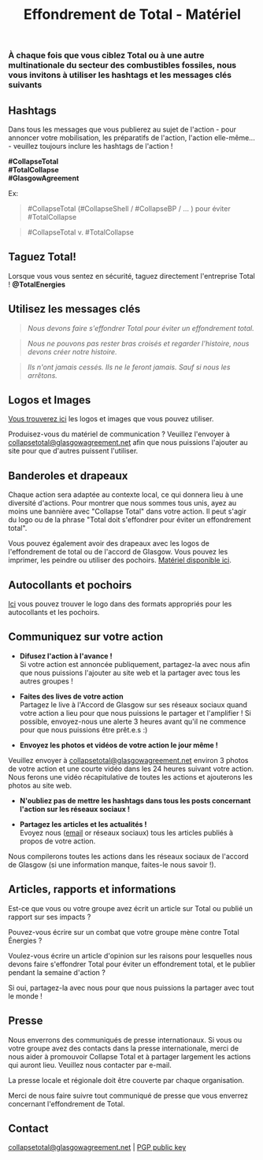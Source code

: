 ﻿---
title: "Effondrement de Total - Matériel"
icon: "light/organic_doc"
---

### À chaque fois que vous ciblez Total ou à une autre multinationale du secteur des combustibles fossiles, nous vous invitons à utiliser les hashtags et les messages clés suivants

## Hashtags

Dans tous les messages que vous publierez au sujet de l'action - pour annoncer votre mobilisation, les préparatifs de l'action, l'action elle-même... - veuillez toujours inclure les hashtags de l'action !  

**\#CollapseTotal**  
**\#TotalCollapse**  
**\#GlasgowAgreement**  

Ex:  

> \#CollapseTotal (#CollapseShell / #CollapseBP / ... )  pour éviter #TotalCollapse  

> \#CollapseTotal v. #TotalCollapse  

## Taguez Total!
Lorsque vous vous sentez en sécurité, taguez directement l'entreprise Total ! **@TotalEnergies**  


## Utilisez les messages clés

> *Nous devons faire s'effondrer Total pour éviter un effondrement total.*  

> *Nous ne pouvons pas rester bras croisés et regarder l'histoire, nous devons créer notre histoire.*  

> *Ils n'ont jamais cessés. Ils ne le feront jamais. Sauf si nous les arrêtons.*  


## Logos et Images

[Vous trouverez ici](../../en/brand) les logos et images que vous pouvez utiliser.  

Produisez-vous du matériel de communication ? Veuillez l'envoyer à collapsetotal@glasgowagreement.net afin que nous puissions l'ajouter au site pour que d'autres puissent l'utiliser.  

## Banderoles et drapeaux


Chaque action sera adaptée au contexte local, ce qui donnera lieu à une diversité d'actions. Pour montrer que nous sommes tous unis, ayez au moins une bannière avec "Collapse Total" dans votre action. Il peut s'agir du logo ou de la phrase "Total doit s'effondrer pour éviter un effondrement total".  


Vous pouvez également avoir des drapeaux avec les logos de l'effondrement de total ou de l'accord de Glasgow. Vous pouvez les imprimer, les peindre ou utiliser des pochoirs. [Matériel disponible ici](../../en/brand).

## Autocollants et pochoirs

[Ici](../../en/brand) vous pouvez trouver le logo dans des formats appropriés pour les autocollants et les pochoirs.

## Communiquez sur votre action 

- **Difusez l'action à l'avance !**  
Si votre action est annoncée publiquement, partagez-la avec nous afin que nous puissions l'ajouter au site web et la partager avec tous les autres groupes !  

- **Faites des lives de votre action**  
  Partagez le live à l'Accord de Glasgow sur ses réseaux sociaux quand votre action a lieu pour que nous puissions le partager et l'amplifier ! Si possible, envoyez-nous une alerte 3 heures avant qu'il ne commence pour que nous puissions être prêt.e.s :)

- **Envoyez les photos et vidéos de votre action le jour même !**  

 Veuillez envoyer à collapsetotal@glasgowagreement.net environ 3 photos de votre action et une courte vidéo dans les 24 heures suivant votre action.  
   Nous ferons une vidéo récapitulative de toutes les actions et ajouterons les photos au site web.  

- **N'oubliez pas de mettre les hashtags dans tous les posts concernant l'action sur les réseaux sociaux !**  

- **Partagez les articles et les actualités !**  
   Evoyez nous ([email](#contact) or réseaux sociaux) tous les articles publiés à propos de votre action.

Nous compilerons toutes les actions dans les réseaux sociaux de l'accord de Glasgow (si une information manque, faites-le nous savoir !).  

## Articles, rapports et informations


Est-ce que vous ou votre groupe avez écrit un article sur Total ou publié un rapport sur ses impacts ?  

Pouvez-vous écrire sur un combat que votre groupe mène contre Total Énergies ?  

Voulez-vous écrire un article d'opinion sur les raisons pour lesquelles nous devons faire s'effondrer Total pour éviter un effondrement total, et le publier pendant la semaine d'action ?  

Si oui, partagez-la avec nous pour que nous puissions la partager avec tout le monde !  


## Presse


Nous enverrons des communiqués de presse internationaux. Si vous ou votre groupe avez des contacts dans la presse internationale, merci de nous aider à promouvoir Collapse Total et à partager largement les actions qui auront lieu. Veuillez nous contacter par e-mail.  

La presse locale et régionale doit être couverte par chaque organisation.  

Merci de nous faire suivre tout communiqué de presse que vous enverrez concernant l'effondrement de Total.  

## Contact

collapsetotal@glasgowagreement.net | [PGP public key](../../pgp/collapse_total_public_key.asc)
